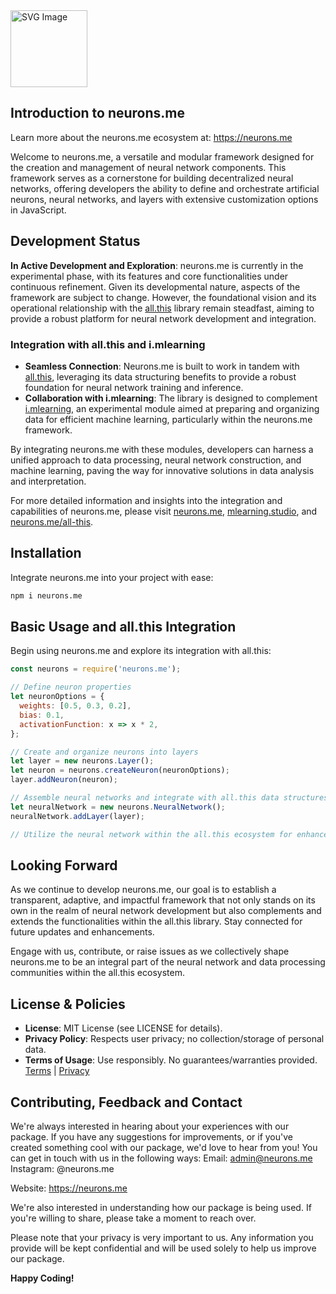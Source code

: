 <img src="https://suign.github.io/neurons.me/neurons_logo.png" alt="SVG Image" width="123" height="123" style="width123px; height:123px;">

## Introduction to neurons.me

Learn more about the neurons.me ecosystem at: https://neurons.me

Welcome to neurons.me, a versatile and modular framework designed for the creation and management of neural network components. This framework serves as a cornerstone for building decentralized neural networks, offering developers the ability to define and orchestrate artificial neurons, neural networks, and layers with extensive customization options in JavaScript.

## Development Status

**In Active Development and Exploration**: neurons.me is currently in the experimental phase, with its features and core functionalities under continuous refinement. Given its developmental nature, aspects of the framework are subject to change. However, the foundational vision and its operational relationship with the [all.this](https://www.npmjs.com/package/all.this) library remain steadfast, aiming to provide a robust platform for neural network development and integration.

### Integration with all.this and i.mlearning

- **Seamless Connection**: Neurons.me is built to work in tandem with [all.this](https://neurons.me/all-this), leveraging its data structuring benefits to provide a robust foundation for neural network training and inference.
- **Collaboration with i.mlearning**: The library is designed to complement [i.mlearning](https://mlearning.studio/), an experimental module aimed at preparing and organizing data for efficient machine learning, particularly within the neurons.me framework.

By integrating neurons.me with these modules, developers can harness a unified approach to data processing, neural network construction, and machine learning, paving the way for innovative solutions in data analysis and interpretation.

For more detailed information and insights into the integration and capabilities of neurons.me, please visit [neurons.me](https://neurons.me/), [mlearning.studio](https://mlearning.studio/), and [neurons.me/all-this](https://neurons.me/all-this).

## Installation

Integrate neurons.me into your project with ease:

```bash
npm i neurons.me
```

## Basic Usage and all.this Integration

Begin using neurons.me and explore its integration with all.this:

```javascript
const neurons = require('neurons.me');

// Define neuron properties
let neuronOptions = {
  weights: [0.5, 0.3, 0.2],
  bias: 0.1,
  activationFunction: x => x * 2,
};

// Create and organize neurons into layers
let layer = new neurons.Layer();
let neuron = neurons.createNeuron(neuronOptions);
layer.addNeuron(neuron);

// Assemble neural networks and integrate with all.this data structures
let neuralNetwork = new neurons.NeuralNetwork();
neuralNetwork.addLayer(layer);

// Utilize the neural network within the all.this ecosystem for enhanced data processing and analysis
```

## Looking Forward

As we continue to develop neurons.me, our goal is to establish a transparent, adaptive, and impactful framework that not only stands on its own in the realm of neural network development but also complements and extends the functionalities within the all.this library. Stay connected for future updates and enhancements.

Engage with us, contribute, or raise issues as we collectively shape neurons.me to be an integral part of the neural network and data processing communities within the all.this ecosystem.

## License & Policies
- **License**: MIT License (see LICENSE for details).
- **Privacy Policy**: Respects user privacy; no collection/storage of personal data.
- **Terms of Usage**: Use responsibly. No guarantees/warranties provided. [Terms](https://www.neurons.me/terms-of-use) | [Privacy](https://www.neurons.me/privacy-policy)

## Contributing, Feedback and Contact
We're always interested in hearing about your experiences with our package. If you have any suggestions for improvements, or if you've created something cool with our package, we'd love to hear from you!
You can get in touch with us in the following ways:
Email: admin@neurons.me
Instagram: @neurons.me

Website: https://neurons.me

We're also interested in understanding how our package is being used. If you're willing to share, please take a moment to reach over.

Please note that your privacy is very important to us. Any information you provide will be kept confidential and will be used solely to help us improve our package.

**Happy Coding!**

